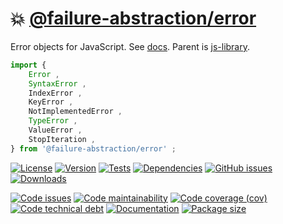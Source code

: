 :boom: [@failure-abstraction/error](https://failure-abstraction.github.io/error)
==

Error objects for JavaScript.
See [docs](https://failure-abstraction.github.io/error/index.html).
Parent is [js-library](https://github.com/make-github-pseudonymous-again/js-library).

```js
import {
	Error ,
	SyntaxError ,
	IndexError ,
	KeyError ,
	NotImplementedError ,
	TypeError ,
	ValueError ,
	StopIteration ,
} from '@failure-abstraction/error' ;
```

[![License](https://img.shields.io/github/license/failure-abstraction/error.svg)](https://raw.githubusercontent.com/failure-abstraction/error/main/LICENSE)
[![Version](https://img.shields.io/npm/v/@failure-abstraction/error.svg)](https://www.npmjs.org/package/@failure-abstraction/error)
[![Tests](https://img.shields.io/github/workflow/status/failure-abstraction/error/ci?event=push&label=tests)](https://github.com/failure-abstraction/error/actions/workflows/ci.yml?query=branch:main)
[![Dependencies](https://img.shields.io/librariesio/github/failure-abstraction/error.svg)](https://github.com/failure-abstraction/error/network/dependencies)
[![GitHub issues](https://img.shields.io/github/issues/failure-abstraction/error.svg)](https://github.com/failure-abstraction/error/issues)
[![Downloads](https://img.shields.io/npm/dm/@failure-abstraction/error.svg)](https://www.npmjs.org/package/@failure-abstraction/error)

[![Code issues](https://img.shields.io/codeclimate/issues/failure-abstraction/error.svg)](https://codeclimate.com/github/failure-abstraction/error/issues)
[![Code maintainability](https://img.shields.io/codeclimate/maintainability/failure-abstraction/error.svg)](https://codeclimate.com/github/failure-abstraction/error/trends/churn)
[![Code coverage (cov)](https://img.shields.io/codecov/c/gh/failure-abstraction/error/main.svg)](https://codecov.io/gh/failure-abstraction/error)
[![Code technical debt](https://img.shields.io/codeclimate/tech-debt/failure-abstraction/error.svg)](https://codeclimate.com/github/failure-abstraction/error/trends/technical_debt)
[![Documentation](https://failure-abstraction.github.io/error/badge.svg)](https://failure-abstraction.github.io/error/source.html)
[![Package size](https://img.shields.io/bundlephobia/minzip/@failure-abstraction/error)](https://bundlephobia.com/result?p=@failure-abstraction/error)
